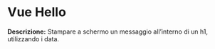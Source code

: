 # Vue Hello

**Descrizione:**
Stampare a schermo un messaggio all’interno di un h1, utilizzando i data.